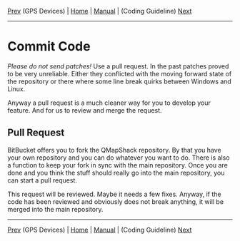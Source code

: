 [Prev](DocGisDevices) (GPS Devices) | [Home](Home) | [Manual](DocMain) | (Coding Guideline) [Next](DeveloperCodingGuideline)
- - -

# Commit Code #

*Please do not send patches!* Use a pull request. In the past patches proved to be very unreliable. Either they conflicted with the moving forward state of the repository or there where some line break quirks between Windows and Linux. 

Anyway a pull request is a much cleaner way for you to develop your feature. And for us to review and merge the request.

## Pull Request

BitBucket offers you to fork the QMapShack repository. By that you have your own repository and you can do whatever you want to do. There is also a function to keep your fork in sync with the main repository. Once you are done and you think the stuff should really go into the main repository, you can start a pull request. 

This request will be reviewed. Maybe it needs a few fixes. Anyway, if the code has been reviewed and obviously does not break anything, it will be merged into the main repository. 

- - -
[Prev](DocGisDevices) (GPS Devices) | [Home](Home) | [Manual](DocMain) | (Coding Guideline) [Next](DeveloperCodingGuideline)
